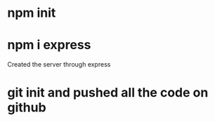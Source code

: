 # npm init

# npm i express

Created the server through express

# git init and pushed all the code on github
